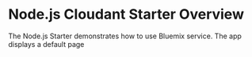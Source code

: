 # Node.js Cloudant Starter Overview

The Node.js Starter demonstrates how to use Bluemix service. The app displays a default page
